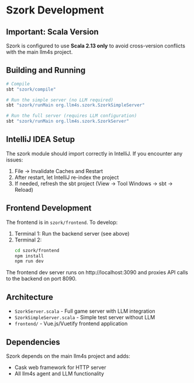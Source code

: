 # Szork Development

## Important: Scala Version

Szork is configured to use **Scala 2.13 only** to avoid cross-version conflicts with the main llm4s project.

## Building and Running

```bash
# Compile
sbt "szork/compile"

# Run the simple server (no LLM required)
sbt "szork/runMain org.llm4s.szork.SzorkSimpleServer"

# Run the full server (requires LLM configuration)
sbt "szork/runMain org.llm4s.szork.SzorkServer"
```

## IntelliJ IDEA Setup

The szork module should import correctly in IntelliJ. If you encounter any issues:

1. File → Invalidate Caches and Restart
2. After restart, let IntelliJ re-index the project
3. If needed, refresh the sbt project (View → Tool Windows → sbt → Reload)

## Frontend Development

The frontend is in `szork/frontend`. To develop:

1. Terminal 1: Run the backend server (see above)
2. Terminal 2: 
   ```bash
   cd szork/frontend
   npm install
   npm run dev
   ```

The frontend dev server runs on http://localhost:3090 and proxies API calls to the backend on port 8090.

## Architecture

- `SzorkServer.scala` - Full game server with LLM integration
- `SzorkSimpleServer.scala` - Simple test server without LLM
- `frontend/` - Vue.js/Vuetify frontend application

## Dependencies

Szork depends on the main llm4s project and adds:
- Cask web framework for HTTP server
- All llm4s agent and LLM functionality